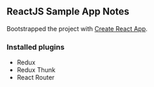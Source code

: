 ## ReactJS Sample App Notes

Bootstrapped the project with [Create React App](https://github.com/facebookincubator/create-react-app).

### Installed plugins 
* Redux 
* Redux Thunk
* React Router
